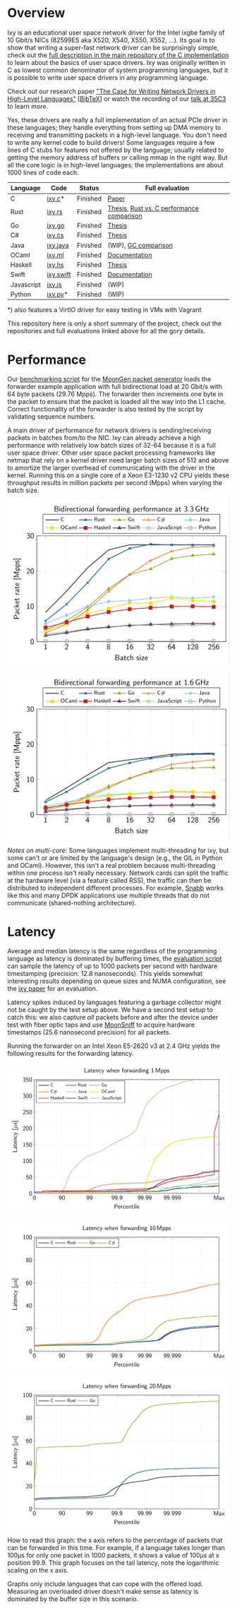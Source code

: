 Overview
=========

Ixy is an educational user space network driver for the Intel ixgbe family of 10 Gbit/s NICs (82599ES aka X520, X540, X550, X552, ...).
Its goal is to show that writing a super-fast network driver can be surprisingly simple, check out the [full description in the main repository of the C implementation](https://github.com/emmericp/ixy) to learn about the basics of user space drivers.
Ixy was originally written in C as lowest common denominator of system programming languages, but it is possible to write user space drivers in any programming language.


Check out our research paper ["The Case for Writing Network Drivers in High-Level Languages"](https://www.net.in.tum.de/fileadmin/bibtex/publications/papers/the-case-for-writing-network-drivers-in-high-level-languages.pdf) [[BibTeX](https://www.net.in.tum.de/publications/bibtex/highleveldrivers.bib)] or watch the recording of our [talk at 35C3](https://media.ccc.de/v/35c3-9670-safe_and_secure_drivers_in_high-level_languages) to learn more.



Yes, these drivers are really a full implementation of an actual PCIe driver in these languages; they handle everything from setting up DMA memory to receiving and transmitting packets in a high-level language. You don't need to write any kernel code to build drivers!
Some languages require a few lines of C stubs for features not offered by the language; usually related to getting the memory address of buffers or calling mmap in the right way. But all the core logic is in high-level languages; the implementations are about 1000 lines of code each.

| Language   | Code                                                    | Status   | Full evaluation                                                                                                                                           |
|------------|---------------------------------------------------------|----------|-----------------------------------------------------------------------------------------------------------------------------------------------------------|
| C          | [ixy.c](https://github.com/emmericp/ixy)*               | Finished | [Paper](https://www.net.in.tum.de/fileadmin/bibtex/publications/papers/ixy-writing-user-space-network-drivers.pdf)                                        |
| Rust       | [ixy.rs](https://github.com/ixy-languages/ixy.rs)       | Finished | [Thesis](https://www.net.in.tum.de/fileadmin/bibtex/publications/theses/2018-ixy-rust.pdf), [Rust vs. C performance comparison](Rust-vs-C-performance.md) |
| Go         | [ixy.go](https://github.com/ixy-languages/ixy.go)       | Finished | [Thesis](https://www.net.in.tum.de/fileadmin/bibtex/publications/theses/2018-ixy-go.pdf)                                                                  |
| C#         | [ixy.cs](https://github.com/ixy-languages/ixy.cs)       | Finished | [Thesis](https://www.net.in.tum.de/fileadmin/bibtex/publications/theses/2018-ixy-c-sharp.pdf)                                                             |
| Java       | [ixy.java](https://github.com/ixy-languages/ixy.java)   | Finished | (WIP), [GC comparison](Java-garbage-collectors.md)                                                                                                        |
| OCaml      | [ixy.ml](https://github.com/ixy-languages/ixy.ml)       | Finished | [Documentation](https://github.com/ixy-languages/ixy.ml/blob/master/README.md)                                                                            |
| Haskell    | [ixy.hs](https://github.com/ixy-languages/ixy.hs)       | Finished | [Thesis](https://www.net.in.tum.de/fileadmin/bibtex/publications/theses/2019-ixy-haskell.pdf)                                                             |
| Swift      | [ixy.swift](https://github.com/ixy-languages/ixy.swift) | Finished | [Documentation](https://github.com/ixy-languages/ixy.swift/blob/master/README.md)                                                                         |
| Javascript | [ixy.js](https://github.com/ixy-languages/ixy.js)       | Finished | (WIP)                                                                                                                                                     |
| Python     | [ixy.py](https://github.com/ixy-languages/ixy.py)*      | Finished | (WIP)                                                                                                                                                     |


*) also features a VirtIO driver for easy testing in VMs with Vagrant


This repository here is only a short summary of the project, check out the repositories and full evaluations linked above for all the gory details.


Performance
============
Our [benchmarking script](https://github.com/ixy-languages/benchmark-scripts) for the [MoonGen packet generator](https://github.com/emmericp/MoonGen) loads the forwarder example application with full bidirectional load at 20 Gbit/s with 64 byte packets (29.76 Mpps).
The forwarder then increments one byte in the packet to ensure that the packet is loaded all the way into the L1 cache.
Correct functionality of the forwarder is also tested by the script by validating sequence numbers.


A main driver of performance for network drivers is sending/receiving packets in batches from/to the NIC.
Ixy can already achieve a high performance with relatively low batch sizes of 32-64 because it is a full user space driver.
Other user space packet processing frameworks like netmap that rely on a kernel driver need larger batch sizes of 512 and above to amortize the larger overhead of communicating with the driver in the kernel.
Running this on a single core of a Xeon E3-1230 v2 CPU yields these throughput results in million packets per second (Mpps) when varying the batch size.

![Performance with different batch sizes, CPU at 3.3 GHz](img/batches-3.3.png)

![Performance with different batch sizes, CPU at 1.6 GHz](img/batches-1.6.png)


*Notes on multi-core:* Some languages implement multi-threading for ixy, but some can't or are limited by the language's design (e.g., the GIL in Python and OCaml). However, this isn't a real problem because multi-threading within one process isn't really necessary.
Network cards can split the traffic at the hardware level (via a feature called RSS), the traffic can then be distributed to independent different processes.
For example, [Snabb](https://github.com/snabbco/snabb) works like this and many DPDK applications use multiple threads that do not communicate (shared-nothing architecture).



Latency
=======

Average and median latency is the same regardless of the programming language as latency is dominated by buffering times, the [evaluation script](https://github.com/ixy-languages/benchmark-scripts) can sample the latency of up to 1000 packets per second with hardware timestamping (precision: 12.8 nanoseconds).
This yields somewhat interesting results depending on queue sizes and NUMA configuration, see the [ixy paper](https://www.net.in.tum.de/fileadmin/bibtex/publications/papers/ixy-writing-user-space-network-drivers.pdf) for an evaluation.

Latency spikes induced by languages featuring a garbage collector might not be caught by the test setup above.
We have a second test setup to catch this: we also capture *all* packets before and after the device under test with fiber optic taps and use [MoonSniff](https://github.com/AP-Frank/MoonGen/tree/moonsniff) to acquire hardware timestamps (25.6 nanosecond precision) for all packets.

Running the forwarder on an Intel Xeon E5-2620 v3 at 2.4 GHz yields the following results for the forwarding latency.

![Latency](img/latency-hdr-hist-1.png)

![Latency](img/latency-hdr-hist-10.png)

![Latency](img/latency-hdr-hist-20.png)

How to read this graph: the x axis refers to the percentage of packets that can be forwarded in this time. For example, if a language takes longer than 100µs for only one packet in 1000 packets, it shows a value of 100µs at x position 99.9.
This graph focuses on the tail latency, note the logarithmic scaling on the x axis.

Graphs only include languages that can cope with the offered load.
Measuring an overloaded driver doesn't make sense as latency is dominated by the buffer size in this scenario.
